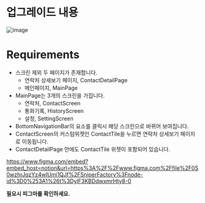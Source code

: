 # 업그레이드 내용

![image](https://github.com/9weeks-flutter-sfac/assignment-hyejoo/assets/134242825/b9ae6b1e-0c96-45ea-9b22-41aa03f52244)


# **Requirements**

- 스크린 제외 두 페이지가 존재합니다.
    - 연락처 상세보기 페이지, ContactDetailPage
    - 메인페이지, MainPage
- MainPage는 3개의 스크린을 가집니다.
    - 연락처, ContactScreen
    - 통화기록, HistoryScreen
    - 설정, SettingScreen
- BottomNavigationBar의 요소를 클릭시 해당 스크린으로 바뀌어 보여집니다.
- ContactScreen의 커스텀위젯인 ContactTile을 누르면 연락처 상세보기 페이지로 이동됩니다.
- ContactDetailPage 안에도 ContactTile 위젯이 포함되어 있습니다.

https://www.figma.com/embed?embed_host=notion&url=https%3A%2F%2Fwww.figma.com%2Ffile%2F0S0wzhrJqzYz4wIUmi1QJf%2FSniperFactory%3Fnode-id%3D0%253A1%26t%3DylF3KBDdwxmrHty8-0

**필요시 피그마를 확인하세요.**
